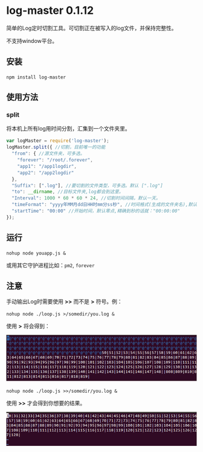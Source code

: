 # log-master 0.1.12
简单的Log定时切割工具。可切割正在被写入的log文件，并保持完整性。

不支持window平台。

## 安装
`npm install log-master`
## 使用方法
### split

将本机上所有log用时间分割，汇集到一个文件夹里。
```javascript
var logMaster = require('log-master');
logMaster.split({ //切割，目前唯一的功能
  "from": { //源文件夹，可多选。
    "forever": "/root/.forever",
    "app1": "/app1logdir",
    "app2": "/app2logdir"
  },
  "Suffix": [".log"], //要切割的文件类型，可多选。默认 [".log"]
  "to": __dirname, //目标文件夹,log都会到这里。
  "Interval": 1000 * 60 * 60 * 24, //切割时间间隔，默认一天。
  "timeFormat": "yyyy年MM月dd日HH时mm分ss秒", //时间格式(生成的文件夹名),默认为yyyy年MM月dd日HH时mm分ss秒
  "startTime": "00:00" //开始时间，默认零点,精确到秒的话就："00:00:00"
});
```
## 运行
`nohup node youapp.js &`

或用其它守护进程比如：`pm2`, `forever`
## 注意
手动输出Log时需要使用 **>>** 而不是 **>** 符号。例：

`nohup node ./loop.js >/somedir/you.log &`

使用 **>** 将会得到：

![image](https://github.com/hezedu/SomethingBoring/blob/master/log-master/log-master-error.png?raw=true)


`nohup node ./loop.js >>/somedir/you.log &`

使用 **>>** 才会得到你想要的结果。

![image](https://github.com/hezedu/SomethingBoring/blob/master/log-master/log-master-ok.png?raw=true)
